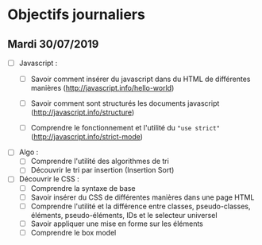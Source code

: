 # Objectifs journaliers

## Mardi 30/07/2019


* [ ] Javascript : 
  * [ ] Savoir comment insérer du javascript dans du HTML de différentes manières (http://javascript.info/hello-world)
  * [ ] Savoir comment sont structurés les documents javascript (http://javascript.info/structure)
  * [ ] Comprendre le fonctionnement et l'utilité du `"use strict"` (http://javascript.info/strict-mode)


* [ ] Algo : 
  * [ ] Comprendre l'utilité des algorithmes de tri
  * [ ] Découvrir le tri par insertion (Insertion Sort)

* [ ] Découvrir le CSS :
  * [ ] Comprendre la syntaxe de base
  * [ ] Savoir insérer du CSS de différentes manières dans une page HTML
  * [ ] Comprendre l'utilité et la différence entre classes, pseudo-classes, éléments, pseudo-éléments,  IDs et le selecteur universel
  * [ ] Savoir appliquer une mise en forme sur les éléments 
  * [ ] Comprendre le box model
